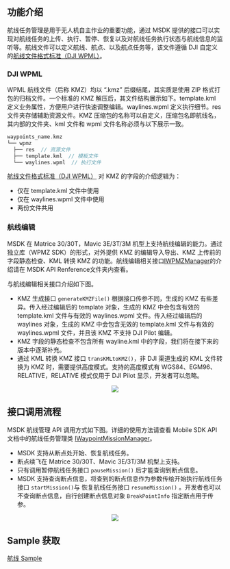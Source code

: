 ## 功能介绍

航线任务管理是用于无人机自主作业的重要功能，通过 MSDK 提供的接口可以实现对航线任务的上传、执行、暂停、恢复以及对航线任务执行状态与航线信息的监听等。航线文件可以定义航线、航点、以及航点任务等，该文件遵循 DJI 自定义的[航线文件格式标准（DJI WPML）](https://developer.dji.com/doc/cloud-api-tutorial/cn/api-reference/dji-wpml/overview.html)。

### DJI WPML

WPML 航线文件（后称 KMZ）均以 “.kmz” 后缀结尾，其实质是使用 ZIP 格式打包的归档文件。一个标准的 KMZ 解压后，其文件结构展示如下。template.kml 定义业务属性，方便用户进行快速调整编辑。waylines.wpml 定义执行细节。res 文件夹存储辅助资源文件。KMZ 压缩包的名称可以自定义，压缩包名即航线名，其内部的文件夹、kml 文件和 wpml 文件名称必须与以下展示一致。

```c
waypoints_name.kmz
└── wpmz
  ├── res  // 资源文件
  ├── template.kml  // 模板文件
  └── waylines.wpml  // 执行文件
```

[航线文件格式标准（DJI WPML）](https://developer.dji.com/doc/cloud-api-tutorial/cn/api-reference/dji-wpml/overview.html) 对 KMZ 的字段的介绍逻辑为：
* 仅在 template.kml 文件中使用
* 仅在 waylines.wpml 文件中使用
* 两份文件共用

### 航线编辑

MSDK 在 Matrice 30/30T，Mavic 3E/3T/3M 机型上支持航线编辑的能力。通过独立库（WPMZ SDK）的形式，对外提供 KMZ 的编辑导入导出、KMZ 上传前的字段静态检查、KML 转换 KMZ 的功能。航线编辑相关接口[IWPMZManager]()的介绍请在 MSDK API Renference文件夹内查看。

与航线编辑相关接口介绍如下图。
* KMZ 生成接口 `generateKMZFile()` 根据接口传参不同，生成的 KMZ 有些差异。传入经过编辑后的 template 对象，生成的 KMZ 中会包含有效的 template.kml 文件与有效的 waylines.wpml 文件。传入经过编辑后的 waylines 对象，生成的 KMZ 中会包含无效的 template.kml 文件与有效的 waylines.wpml 文件，并且该 KMZ 不支持 DJI Pilot 编辑。
* KMZ 字段的静态检查不包含所有 wayline.kml 中的字段，我们将在接下来的版本中逐渐补充。
* 通过 KML 转换 KMZ 接口 `transKMLtoKMZ()`，非 DJI 渠道生成的 KML 文件转换为 KMZ 时，需要提供高度模式。支持的高度模式有 WGS84、EGM96、RELATIVE，RELATIVE 模式仅用于 DJI Pilot 显示，开发者可以忽略。

<div style="display: flex; justify-content: center;">
  <img src="https://terra-1-g.djicdn.com/71a7d383e71a4fb8887a310eb746b47f/msdk/Documentation/v5.6/wpmz-edit.png">
</div>

## 接口调用流程

MSDK 航线管理 API 调用方式如下图。详细的使用方法请查看 Mobile SDK API 文档中的航线任务管理类 [IWaypointMissionManager](https://developer.dji.com/cn/api-reference-v5/android-api/Components/IWaypointMissionManager/IWaypointMissionManager.html)。

* MSDK 支持从断点处开始、恢复航线任务。
* 断点续飞在 Matrice 30/30T、Mavic 3E/3T/3M 机型上支持。
* 只有调用暂停航线任务接口 `pauseMission()` 后才能查询到断点信息。
* MSDK 支持查询断点信息，将查到的断点信息作为参数传给开始执行航线任务接口 `startMission()`与 恢复航线任务接口 `resumeMission()` 。开发者也可以不查询断点信息，自行创建断点信息对象 `BreakPointInfo` 指定断点用于传参。

<div style="display: flex; justify-content: center;">
  <img src="https://terra-1-g.djicdn.com/71a7d383e71a4fb8887a310eb746b47f/msdk/Documentation/v5.6/waypoint-api-calling%20(2).png">
</div>

## Sample 获取

[航线 Sample](https://github.com/dji-sdk/Mobile-SDK-Android-V5/blob/dev-sdk-main/SampleCode-V5/android-sdk-v5-sample/module-aircraft/src/main/java/dji/sampleV5/moduleaircraft/pages/WayPointV3Fragment.kt)

